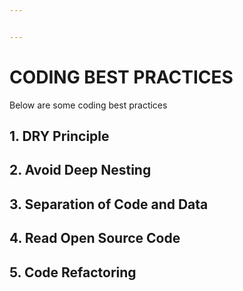 ```yaml
---


---
```


<h1 id="coding-best-practices">CODING BEST PRACTICES</h1>
<p>Below are some coding best practices</p>
<h2 id="dry-principle">1. DRY Principle</h2>
<h2 id="avoid-deep-nesting">2. Avoid Deep Nesting</h2>
<h2 id="separation-of-code-and-data">3. Separation of Code and Data</h2>
<h2 id="read-open-source-code">4. Read Open Source Code</h2>
<h2 id="code-refactoring">5. Code Refactoring</h2>

